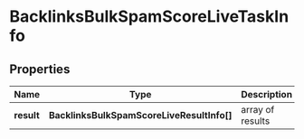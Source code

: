 # BacklinksBulkSpamScoreLiveTaskInfo

## Properties

| Name | Type | Description | Notes |
|------------ | ------------- | ------------- | -------------|
**result** | **BacklinksBulkSpamScoreLiveResultInfo[]** | array of results |[optional]|